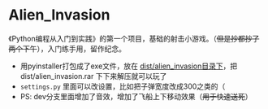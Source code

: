 # Alien_Invasion
  《Python编程从入门到实践》的第一个项目，基础的射击小游戏。（~~但是抄都抄了两个下午~~），入门练手用，留作纪念。</br>
  - 用pyinstaller打包成了exe文件，放在 [dist/alien_invasion目录下](https://github.com/xiangmy21/alien_invasion/tree/main/dist/alien_invasion)，把 dist/alien_invasion.rar 下下来解压就可以玩了
  - `settings.py` 里面可以改设置，比如把子弹宽度改成300之类的（
  - PS: dev分支里面增加了音效，增加了飞船上下移动效果（~~用于快速送死~~）
